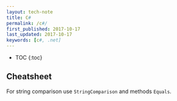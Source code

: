 ```yaml
---
layout: tech-note
title: C#
permalink: /c#/
first_published: 2017-10-17
last_updated: 2017-10-17
keywords: [c#, .net]
---
```


* TOC
{:toc}

## Cheatsheet

For string comparison use `StringComparison` and methods `Equals`.
